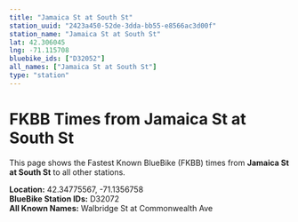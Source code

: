 ```yaml
---
title: "Jamaica St at South St"
station_uuid: "2423a450-52de-3dda-bb55-e8566ac3d00f"
station_name: "Jamaica St at South St"
lat: 42.306045
lng: -71.115708
bluebike_ids: ["D32052"]
all_names: ["Jamaica St at South St"]
type: "station"
---
```


# FKBB Times from Jamaica St at South St

This page shows the Fastest Known BlueBike (FKBB) times from **Jamaica St at South St** to all other stations.

**Location:** 42.34775567, -71.1356758  
**BlueBike Station IDs:** D32072  
**All Known Names:** Walbridge St at Commonwealth Ave

